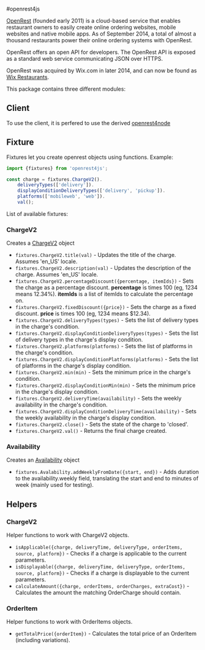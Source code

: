 #openrest4js

[OpenRest](http://www.openrest.com/) (founded early 2011) is a cloud-based service that enables restaurant owners to easily create online ordering websites, mobile websites and native mobile apps. As of September 2014, a total of almost a thousand restaurants power their online ordering systems with OpenRest.

OpenRest offers an open API for developers. The OpenRest API is exposed as a standard web service communicating JSON over HTTPS.

OpenRest was acquired by Wix.com in later 2014, and can now be found as [Wix Restaurants](http://www.wix.com/restaurant/website).

This package contains three different modules:
## Client
To use the client, it is perfered to use the derived [openrest4node](https://github.com/wix/openrest4node)

## Fixture
Fixtures let you create openrest objects using functions. Example:
```javascript
import {fixtures} from 'openrest4js';

const charge = fixtures.ChargeV2().
    deliveryTypes(['delivery']).
    displayConditionDeliveryTypes(['delivery', 'pickup']).
    platforms(['mobileweb', 'web']).
    val();
```
List of available fixtures:
### ChargeV2
Creates a [ChargeV2](https://github.com/wix/openrest4j/blob/master/openrest4j-api/src/main/java/com/openrest/olo/charges/Charge.java) object
- ```fixtures.ChargeV2.title(val)``` - Updates the title of the charge. Assumes 'en_US' locale.
- ```fixtures.ChargeV2.description(val)``` - Updates the description of the charge. Assumes 'en_US' locale.
- ```fixtures.ChargeV2.percentageDiscount({percentage, itemIds})``` - Sets the charge as a percentage discount. **percentage** is times 100 (eg, 1234 means 12.34%). **itemIds** is a list of itemIds to calculate the percentage on.
- ```fixtures.ChargeV2.fixedDiscount({price})``` - Sets the charge as a fixed discount. **price** is times 100 (eg, 1234 means $12.34).
- ```fixtures.ChargeV2.deliveryTypes(types)``` - Sets the list of delivery types in the charge's condition.
- ```fixtures.ChargeV2.displayConditionDeliveryTypes(types)``` - Sets the list of delivery types in the charge's display condition.
- ```fixtures.ChargeV2.platforms(platforms)``` - Sets the list of platforms in the charge's condition.
- ```fixtures.ChargeV2.displayConditionPlatforms(platforms)``` - Sets the list of platforms in the charge's display condition.
- ```fixtures.ChargeV2.min(min)``` - Sets the minimum price in the charge's condition.
- ```fixtures.ChargeV2.displayConditionMin(min)``` - Sets the minimum price in the charge's display condition.
- ```fixtures.ChargeV2.deliveryTime(availability)``` - Sets the weekly availability in the charge's condition.
- ```fixtures.ChargeV2.displayConditionDeliveryTime(availability)``` - Sets the weekly availability in the charge's display condition.
- ```fixtures.ChargeV2.close()``` - Sets the state of the charge to 'closed'.
- ```fixtures.ChargeV2.val()``` - Returns the final charge created.

### Availability
Creates an [Availability](https://github.com/wix/wix-restaurants-availability/blob/master/wix-restaurants-availability-api/src/main/java/com/wix/restaurants/availability/Availability.java) object
- ```fixtures.Avalability.addWeeklyFromDate({start, end})``` - Adds duration to the availability.weekly field, translating the start and end to minutes of week (mainly used for testing).

## Helpers
### ChargeV2
Helper functions to work with ChargeV2 objects.
- ```isApplicable({charge, deliveryTime, deliveryType, orderItems, source, platform})``` - Checks if a charge is applicable to the current parameters.
- ```isDisplayable({charge, deliveryTime, deliveryType, orderItems, source, platform})``` - Checks if a charge is displayable to the current parameters.
- ```calculateAmount({charge, orderItems, orderCharges, extraCost})``` - Calculates the amount the matching OrderCharge should contain.

### OrderItem
Helper functions to work with OrderItems objects.
- ```getTotalPrice({orderItem})``` - Calculates the total price of an OrderItem (including variations).
